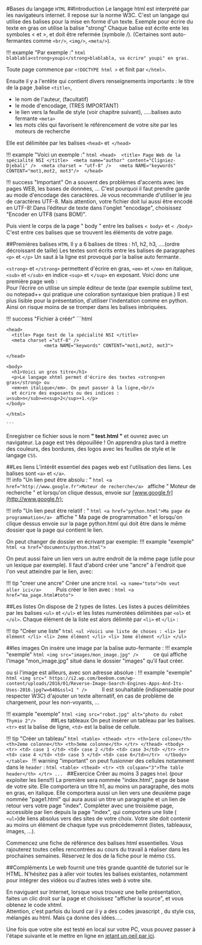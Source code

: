 #Bases du langage `HTML`
##Introduction
Le langage html est interprété par les navigateurs internet. Il repose sur la norme W3C. 
C'est un langage qui utilise des balises pour la mise en forme d'un texte. 
Exemple pour écrire du texte en gras on utilise la balise "strong" 
Chaque balise est écrite ente les symboles < et >, et doit être refermée (symbole /). 
(Certaines sont auto-fermantes comme `<br/>`, `<img/>`, `<meta/>`).  

!!! example "Par exemple :"
    ```html
    blablabla<strong>youpi</strong>blablabla, va écrire" youpi" en gras.
    ```

Toute page commence par `<!DOCTYPE html >` et finit par `</html>`.

Ensuite il y a l'entête qui contient divers renseignements importants : le titre de la page ,balise `<title>`,

- le nom de l'auteur, (facultatif)
- le mode d'encodage, (TRES IMPORTANT)
- le lien vers la feuille de style (voir chapitre suivant), …..balises auto fermante `<meta>`
- les mots clés qui favorisent le référencement de votre site par les moteurs de recherche

Elle est délimitée par les balises `<head>` et` </head>` 

!!! example "Voici un exemple :"
    ```html
    <head> 
        <title> Page Web de la spécialité NSI </title> 
        <meta name="author" content="Cligniez-Djebali" /> 
        <meta charset = "utf-8" />  
        <meta NAME="keywords" CONTENT="mot1,mot2, mot3"/> 
    </head>
    ```



!!! success "Important"
    On a souvent des problèmes d'accents avec les pages WEB, les bases de données, … C'est pourquoi il faut prendre garde au mode d'encodage des caractères. Je vous recommande d'utiliser le jeu de caractères UTF-8. Mais attention, votre fichier doit lui aussi être encodé en UTF-8! Dans l’éditeur de texte dans l'onglet "encodage", choisissez "Encoder en UTF8 (sans BOM)".

Puis vient le corps de la page " body " entre les balises `< body>` et `< /body>` C'est entre ces balises que se trouvent les éléments de votre page. 

##Premières balises `HTML`
Il y a 6 balises de titres : h1, h2, h3, ….(ordre décroissant de taille) Les textes sont écrits entre les balises de paragraphes `<p>` et `</p>` Un saut à la ligne est provoqué par la balise auto fermante`.  `

`<strong>` et `</strong>` permettent d'écrire en gras, `<em>` et `</em>` en italique, `<sub>` et `</sub>` en indice `<sup>` et <`/sup>` en exposant.
Voici donc une première page web :  
Pour l’écrire on utilise un simple éditeur de texte (par exemple sublime text, ou notepad++ qui pratique une coloration syntaxique bien pratique.)
Il est plus lisible pour la présentation, d'utiliser l'indentation comme en python. Ainsi on risque moins de se tromper dans les balises imbriquées.  

!!! success "Fichier à créér"
    ```html
    <!DOCTYPE html > 

    <head> 
      <title> Page test de la spécialité NSI </title> 
      <meta charset ="utf-8" /> 
                  <meta NAME="keywords" CONTENT="mot1,mot2, mot3"> 

    </head> 

    <body> 
      <h1>Voici un gros titre</h1> 
      <p>Le langage xhtml permet d'écrire des textes <strong>en gras</strong> ou  
      <em>en italique</em>. On peut passer à la ligne,<br/> 
      et écrire des exposants ou des indices : u<sub>n</sub>=n<sup>2</sup>+1.</p> 
    </body> 

    </html>
    
    ```

Enregistrer ce fichier sous le nom **" test.html "** et ouvrez avec un navigateur. 
La page est très dépouillée ! On apprendra plus tard à mettre des couleurs, des bordures, des logos avec les feuilles de style et le langage 
`CSS`.



##Les liens
L’intérêt essentiel des pages web est l'utilisation des liens. Les balises sont `<a>` et `</a>`.  
!!! info "Un lien peut être absolu : "
    ```html
    <a href="http://www.google.fr">Moteur de recherche</a>
    ```
    affiche " Moteur de recherche " et lorsqu'on clique dessus, envoie sur [www.google.fr](http://www.google.fr); 

!!! info "Un lien peut être relatif : "
    ```html
    <a href="python.html">Ma page de programmation</a>
    ```
    affiche " Ma page de programmation " et lorsqu'on clique dessus envoie sur la page python.html qui doit être dans le même dossier que la page qui contient le lien.     

On peut changer de dossier en écrivant par exemple: 
!!! example "exemple"
    ```html
    <a href="documents/python.html"> 
    ```

On peut aussi faire un lien vers un autre endroit de la même page (utile pour un lexique par exemple). Il faut d'abord créer une "ancre" à l'endroit que l'on veut atteindre par le lien, avec: 

!!! tip "creer une ancre"
    Créer une ancre
    ```html
    <a name="toto">On veut aller ici</a>    
    ```
    Puis créer le lien avec : 
    ```html
    <a href="ma_page.html#toto">
    ```


##Les listes 
On dispose de 2 types de listes. Les listes à puces délimitées par les balises `<ul>` et `</ul>` et les listes numérotées délimitées par `<ol>` et `</ol>`. Chaque élément de la liste est alors délimité par `<li>` et `</li>` :

!!! tip "Créer une liste"
    ```html
    <ul >Voici une liste de choses :
        <li> 1er élément </li>
        <li> 2eme élément </li>
        <li> 3eme élément </li>
    </ul>
    ```

##les images
On insère une image par la balise auto-fermante : 
!!! example "exemple"
    ```html
    <img src="images/mon_image.jpg" />    
    ```
ce qui affiche l'image "mon_image.jpg" situé dans le dossier "images" qu’il faut créer.

ou si l'image est ailleurs, avec son adresse absolue : 
!!! example "exemple"
    ```html
    <img src=" https://i2.wp.com/beebom.com/wp-content/uploads/2016/01/Reverse-Image-Search-Engines-Apps-And-Its-Uses-2016.jpg?w=640&ssl=1 " />    
    ```
 Il est souhaitable (indispensable pour respecter W3C) d'ajouter un texte alternatif, en cas de problème de chargement, pour les non-voyants, …  

 !!! example "exemple"
    ```html
    <img src="robot.jpg" alt="photo du robot Thymio 2"/>    
    ```
##Les tableaux
On peut insérer un tableau par les balises. `<tr>` est la balise de ligne, `<td>` est la balise de cellule. 

!!! tip "Créer un tableau"
    ```html
    <table>
        <thead>
            <tr>
                <th>1ere colone</th>
                <th>2eme colonne</th>
                <th>3eme colonne</th>
            </tr>
        </thead>
        <tbody>
            <tr>
                <td> case 1 </td>
                <td> case 2 </td>
                <td> case 3</td>
            </tr>
            <tr>
              <td> case 4 </td>
              <td> case 5 </td>
              <td> case 6</td></tr> 
        </tbody>
    </table>
    ```
!!! warning "important"
    on peut fusionner des cellules notamment dans le `header` : 
    ```html
    <table>
        <thead>
            <tr>
                <th colspan="3">The table header</th>
            </tr>
            ...
    ```
##Exercice
Créer au moins 3 pages `html` (pour exploiter les liens!!)
La première sera nommée "index.html", page de base de votre site. Elle comportera un titre h1, au moins un paragraphe, des mots en gras, en italique.
Elle comportera aussi un lien vers une deuxième page nommée "page1.html" qui aura aussi un titre un paragraphe et un lien de retour vers votre page "index".
Compléter avec une troisième page, accessible par lien depuis la page "index", qui comportera une liste ( `<ul>`)de liens absolus vers des sites de votre choix.
Votre site doit contenir au moins un élément de chaque type vus précédememnt (listes, tableausx, images, ...).   

Commencez une fiche de référence des balises html essentielles. Vous rajouterez toutes celles rencontrées au cours du travail à réaliser dans les prochaines semaines. Réservez le dos de la fiche pour le mémo `CSS`.  

##Compléments
Le web fournit une très grande quantité de tutoriel sur le HTML. N'hésitez pas à aller voir toutes les balises existantes, notamment pour intégrer des vidéos ou d'autres istes web à votre site.   

En naviguant sur Internet, lorsque vous trouvez une belle présentation, faites un clic droit sur la page et choisissez "afficher la source", et vous obtenez le code xhtml.  
Attention, c'est parfois du lourd car il y a des codes javascript , du style css, mélangés au html. Mais ça donne des idées…..  

Une fois que votre site est testé en local sur votre PC, vous pouvez passer à l'étape suivante et le mettre en ligne en [jetant un oeil par ici](https://openclassrooms.com/fr/courses/918836-concevez-votre-site-web-avec-php-et-mysql/918167-envoyez-votre-site-sur-le-web).  